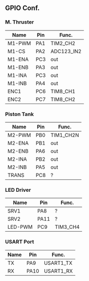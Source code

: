 ## GPIO Conf.

### M. Thruster

Name   | Pin | Func.
-------|-----|-----------
M1-PWM | PA1 | TIM2_CH2 
M1-CS  | PA2 | ADC123_IN2
M1-ENA | PC3 | out       
M1-ENB | PA3 | out        
M1-INA | PC3 | out        
M1-INB | PA4 | out        
ENC1   | PC6 | TIM8_CH1   
ENC2   | PC7 | TIM8_CH2   

### Piston Tank

Name   | Pin | Func.
-------|-----|----------
M2-PWM | PB0 | TIM1_CH2N
M2-ENA | PB1 | out
M2-ENB | PA6 | out 
M2-INA | PB2 | out
M2-INB | PA5 | out
TRANS  | PC8 | ?

### LED Driver

Name    | Pin  | Func.
--------|------|---------
SRV1    | PA8  | ?
SRV2    | PA11 | ?
LED-PWM | PC9  | TIM3_CH4

### USART Port

Name  | Pin  | Func.
------|------|----------
TX    | PA9  | USART1_TX
RX    | PA10 | USART1_RX
